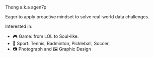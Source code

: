 Thong a.k.a agen7p

Eager to apply proactive mindset to solve real-world data challenges.

Interested in:

- 🎮 Game: from LOL to Soul-like.
- 👟 Sport: Tennis, Badminton, Pickleball, Soccer.
- 📷 Photograph and 🖼️ Graphic Design
